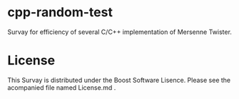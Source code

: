 cpp-random-test
===============

Survay for efficiency of several C/C++ implementation of Mersenne Twister.


License
=======

This Survay is distributed under the Boost Software Lisence.
Please see the acompanied file named License.md .

